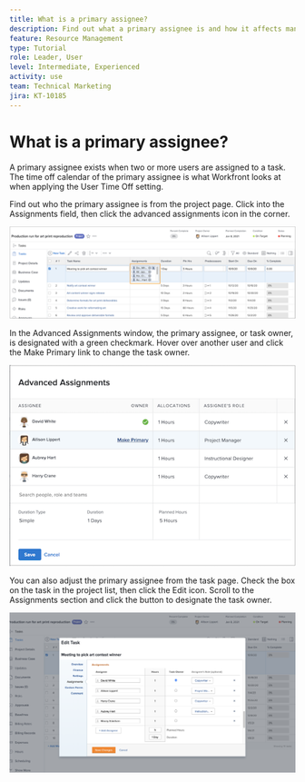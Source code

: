 ```yaml
---
title: What is a primary assignee?
description: Find out what a primary assignee is and how it affects managing your resources.
feature: Resource Management
type: Tutorial
role: Leader, User
level: Intermediate, Experienced
activity: use
team: Technical Marketing
jira: KT-10185
---
```

# What is a primary assignee?

A primary assignee exists when two or more users are assigned to a task. The time off calendar of the primary assignee is what Workfront looks at when applying the User Time Off setting.

Find out who the primary assignee is from the project page. Click into the Assignments field, then click the advanced assignments icon in the corner.

![multiple assignees](assets/pa_01.png)

In the Advanced Assignments window, the primary assignee, or task owner, is designated with a green checkmark. Hover over another user and click the Make Primary link to change the task owner.

![primary assignee selected](assets/pa_02.png)

You can also adjust the primary assignee from the task page. Check the box on the task in the project list, then click the Edit icon. Scroll to the Assignments section and click the button to designate the task owner.

![task owner button](assets/pa_03.png)

